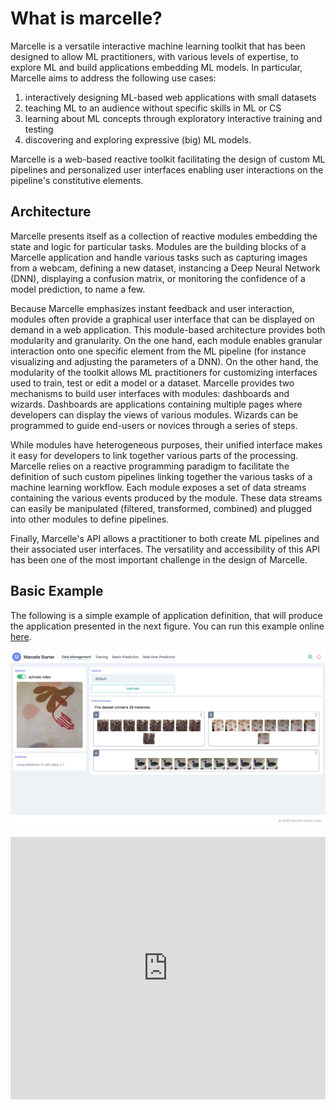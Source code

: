 # What is marcelle?

Marcelle is a versatile interactive machine learning toolkit that has been designed to allow ML practitioners, with various levels of expertise, to explore ML and build applications embedding ML models. In particular, Marcelle aims to address the following use cases:

1. interactively designing ML-based web applications with small datasets
2. teaching ML to an audience without specific skills in ML or CS
3. learning about ML concepts through exploratory interactive training and testing
4. discovering and exploring expressive (big) ML models.

Marcelle is a web-based reactive toolkit facilitating the design of custom ML pipelines and personalized user interfaces enabling user interactions on the pipeline's constitutive elements.

## Architecture

Marcelle presents itself as a collection of reactive modules embedding the state and logic for particular tasks. Modules are the building blocks of a Marcelle application and handle various tasks such as capturing images from a webcam, defining a new dataset, instancing a Deep Neural Network (DNN), displaying a confusion matrix, or monitoring the confidence of a model prediction, to name a few.

Because Marcelle emphasizes instant feedback and user interaction, modules often provide a graphical user interface that can be displayed on demand in a web application. This module-based architecture provides both modularity and granularity.
On the one hand, each module enables granular interaction onto one specific element from the ML pipeline (for instance visualizing and adjusting the parameters of a DNN).
On the other hand, the modularity of the toolkit allows ML practitioners for customizing interfaces used to train, test or edit a model or a dataset. Marcelle provides two mechanisms to build user interfaces with modules: dashboards and wizards. Dashboards are applications containing multiple pages where developers can display the views of various modules. Wizards can be programmed to guide end-users or novices through a series of steps.

While modules have heterogeneous purposes, their unified interface makes it easy for developers to link together various parts of the processing. Marcelle relies on a reactive programming paradigm to facilitate the definition of such custom pipelines linking together the various tasks of a machine learning workflow. Each module exposes a set of data streams containing the various events produced by the module. These data streams can easily be manipulated (filtered, transformed, combined) and plugged into other modules to define pipelines.

Finally, Marcelle's API allows a practitioner to both create ML pipelines and their associated user interfaces. The versatility and accessibility of this API has been one of the most important challenge in the design of Marcelle.

## Basic Example

The following is a simple example of application definition, that will produce
the application presented in the next figure. You can run this example online [here](https://glitch.com/~marcelle-v2-dashboard).

![Screenshot of an example marcelle Application](./marcelle_dashboard_01.png)

<div class="glitch-embed-wrap" style="height: 420px; width: 100%;">
  <iframe
    src="https://glitch.com/embed/#!/embed/marcelle-v2-dashboard?path=script.js&previewSize=0&attributionHidden=true&sidebarCollapsed=true"
    title="marcelle-v2-dashboard on Glitch"
    allow="geolocation; microphone; camera; midi; vr; encrypted-media"
    style="height: 100%; width: 100%; border: 0;">
  </iframe>
</div>
